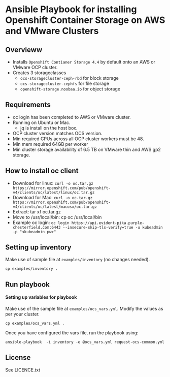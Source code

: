 # Ansible Playbook for installing Openshift Container Storage on AWS and VMware Clusters

## Overvieww


- Installs `Openshift Contianer Storage 4.4` by default onto an AWS or VMware OCP cluster.
- Creates 3 storageclasses
   - `ocs-storagecluster-ceph-rbd` for block storage
   - `ocs-storagecluster-cephfs` for file storage
   - `openshift-storage.noobaa.io` for object storage


## Requirements

  - oc login has been completed to AWS or VMware cluster.
  - Running on Ubuntu or Mac.
    - jq is install on the host box.
  - OCP cluster version matches OCS version.
  - Min required CPUs across all OCP cluster workers must be 48.
  - Min mem required 64GB per worker
  - Min cluster storage availability of 6.5 TB on VMware thin and AWS gp2 storage.

## How to install oc client

  - Download for linux: `curl -o oc.tar.gz https://mirror.openshift.com/pub/openshift-v4/clients/oc/latest/linux/oc.tar.gz`
  - Download for Mac: `curl -o oc.tar.gz https://mirror.openshift.com/pub/openshift-v4/clients/oc/latest/macosx/oc.tar.gz`
  - Extract: tar xf oc.tar.gz
  - Move to /usr/local/bin: cp oc /usr/local/bin
  - Example oc login: `oc login https://api.evident-pika.purple-chesterfield.com:6443 --insecure-skip-tls-verify=true -u kubeadmin -p "<kubeadmin pw>"`


## Setting up inventory

Make use of sample file at `examples/inventory` (no changes needed).

```
cp examples/inventory .
```

## Run playbook

#### Setting up variables for playbook

Make use of the sample file at `examples/ocs_vars.yml`. Modify the values as per your cluster.

```
cp examples/ocs_vars.yml .
```

Once you have configured the vars file, run the playbook using:

```
ansible-playbook  -i inventory -e @ocs_vars.yml request-ocs-common.yml
```

License
-------

See LICENCE.txt
